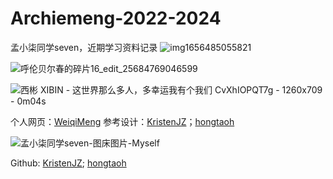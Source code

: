 # Archiemeng-2022-2024
孟小柒同学seven，近期学习资料记录
![img1656485055821](https://user-images.githubusercontent.com/77873833/177945171-c257357b-521a-4d99-a657-638566ba3a5e.png)

![呼伦贝尔春的碎片16_edit_25684769046599](https://user-images.githubusercontent.com/77873833/177945232-babf12d3-cb47-407b-9e94-4d774ad182f3.jpg)

![西彬 XIBIN - 这世界那么多人，多幸运我有个我们  CvXhIOPQT7g - 1260x709 - 0m04s](https://user-images.githubusercontent.com/77873833/177945210-ce397981-e1be-485c-85fd-0f5b81683f20.png)




个人网页：[WeiqiMeng](https://weiqimeng7.github.io/)
参考设计：[KristenJZ](https://kristenjz.github.io/)；[hongtaoh](https://hongtaoh.com/)

![孟小柒同学seven-图床图片-Myself](https://jsd.cdn.zzko.cn/gh/Archiemeng7/ARCHIE_personal-space-2022-2024@main/图床图片/孟小柒同学seven-图床图片-Myself.3doaawnd3do0.jpg)


Github:
[KristenJZ](https://github.com/KristenJZ/KristenJZ.github.io);
[hongtaoh](https://github.com/hongtaoh/hongtaoh.github.io)



